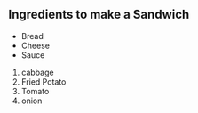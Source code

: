 <html>
<body>

<h2>Ingredients to make a Sandwich</h2>

<ul>
  <li>Bread</li>
  <li>Cheese</li>
  <li>Sauce</li>
</ul> 
<ol>
  <li>cabbage</li>
  <li>Fried Potato</li>
  <li>Tomato</li>
  <li>onion</li>
</ol>   

</body>
</html>
